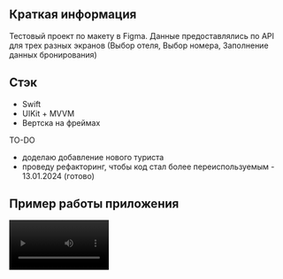 ## Краткая информация  
Тестовый проект по макету в Figma. Данные предоставлялись по API для трех разных экранов (Выбор отеля, Выбор номера, Заполнение данных бронирования)

## Стэк
* Swift
* UIKit + MVVM
* Вертска на фреймах

TO-DO
* доделаю добавление нового туриста
* проведу рефакторинг, чтобы код стал более переиспользуемым - 13.01.2024 (готово)

## Пример работы приложения
<video src='https://github.com/IlyaPavl/bookingApp/assets/83919599/52a072ef-2c34-4ced-9b44-3f8099ef9584' width=180/>
